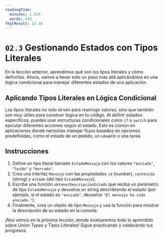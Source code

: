```yaml
---
readingTime:
  minutes: 1.916
  words: 479
fkglResult: 12.38
---
```


# `02.3` Gestionando Estados con Tipos Literales

En la lección anterior, aprendimos qué son los tipos literales y cómo definirlos. Ahora, vamos a llevar esto un paso más allá aplicándolos en una lógica condicional para manejar diferentes estados de una aplicación.

## Aplicando Tipos Literales en Lógica Condicional

Los tipos literales no solo sirven para restringir valores, sino que también son muy útiles para construir lógica en tu código. Al definir estados específicos, puedes usar estructuras condicionales como `if` o `switch` para ejecutar diferentes acciones según el estado. Esto es común en aplicaciones donde necesitas manejar flujos basados en opciones predefinidas, como el estado de un pedido, un usuario o una tarea.



## Instrucciones





1. Define un tipo literal llamado `EstadoMensaje` con los valores `"enviado"`, `"leído"` y `"borrado"`.
2. Crea una interfaz `Mensaje` con las propiedades `id` (number), `contenido` (string) y `estado` (del tipo `EstadoMensaje`).
3. Escribe una función `obtenerDescripcionEstado` que reciba un parámetro de tipo `EstadoMensaje` y devuelva un string describiendo el estado (por ejemplo, si el estado es `"enviado"`, devuelve `"El mensaje ha sido enviado."`).
4. Finalmente, crea un objeto de tipo `Mensaje` y usa la función para mostrar la descripción de su estado en la consola.









¡Nos vemos en la próxima lección, donde evaluaremos todo lo aprendido sobre Union Types y Tipos Literales! Sigue practicando y celebrando tus progresos.
